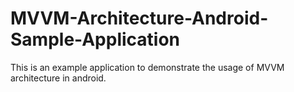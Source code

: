 # MVVM-Architecture-Android-Sample-Application
 This is an example application to demonstrate the usage of MVVM architecture in android.
